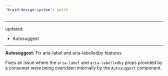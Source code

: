 ```yaml
---
'braid-design-system': patch
---
```


---
updated:
  - Autosuggest
---

**Autosuggest:** Fix aria-label and aria-labelledby features

Fixes an issue where the `aria-label` and `aria-labelledby` props provided by a consumer were being overidden internally by the `Autosuggest` component.
